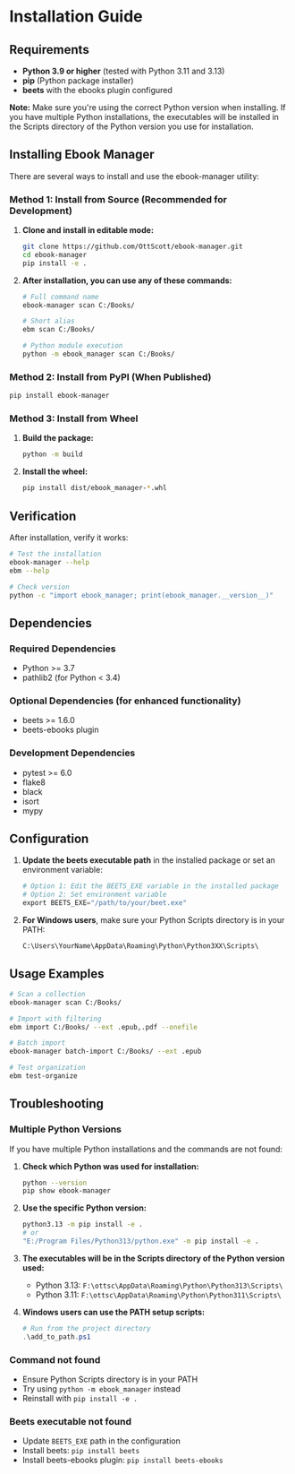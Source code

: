 # Installation Guide

## Requirements

- **Python 3.9 or higher** (tested with Python 3.11 and 3.13)
- **pip** (Python package installer)
- **beets** with the ebooks plugin configured

**Note:** Make sure you're using the correct Python version when installing. If you have multiple Python installations, the executables will be installed in the Scripts directory of the Python version you use for installation.

## Installing Ebook Manager

There are several ways to install and use the ebook-manager utility:

### Method 1: Install from Source (Recommended for Development)

1. **Clone and install in editable mode:**

   ```bash
   git clone https://github.com/OttScott/ebook-manager.git
   cd ebook-manager
   pip install -e .
   ```

2. **After installation, you can use any of these commands:**

   ```bash
   # Full command name
   ebook-manager scan C:/Books/
   
   # Short alias
   ebm scan C:/Books/
   
   # Python module execution
   python -m ebook_manager scan C:/Books/
   ```

### Method 2: Install from PyPI (When Published)

```bash
pip install ebook-manager
```

### Method 3: Install from Wheel

1. **Build the package:**

   ```bash
   python -m build
   ```

2. **Install the wheel:**

   ```bash
   pip install dist/ebook_manager-*.whl
   ```

## Verification

After installation, verify it works:

```bash
# Test the installation
ebook-manager --help
ebm --help

# Check version
python -c "import ebook_manager; print(ebook_manager.__version__)"
```

## Dependencies

### Required Dependencies

- Python >= 3.7
- pathlib2 (for Python < 3.4)

### Optional Dependencies (for enhanced functionality)

- beets >= 1.6.0
- beets-ebooks plugin

### Development Dependencies

- pytest >= 6.0
- flake8
- black
- isort
- mypy

## Configuration

1. **Update the beets executable path** in the installed package or set an environment variable:

   ```python
   # Option 1: Edit the BEETS_EXE variable in the installed package
   # Option 2: Set environment variable
   export BEETS_EXE="/path/to/your/beet.exe"
   ```

2. **For Windows users**, make sure your Python Scripts directory is in your PATH:

   ```
   C:\Users\YourName\AppData\Roaming\Python\Python3XX\Scripts\
   ```

## Usage Examples

```bash
# Scan a collection
ebook-manager scan C:/Books/

# Import with filtering
ebm import C:/Books/ --ext .epub,.pdf --onefile

# Batch import
ebook-manager batch-import C:/Books/ --ext .epub

# Test organization
ebm test-organize
```

## Troubleshooting

### Multiple Python Versions

If you have multiple Python installations and the commands are not found:

1. **Check which Python was used for installation:**

   ```bash
   python --version
   pip show ebook-manager
   ```

2. **Use the specific Python version:**

   ```bash
   python3.13 -m pip install -e .
   # or
   "E:/Program Files/Python313/python.exe" -m pip install -e .
   ```

3. **The executables will be in the Scripts directory of the Python version used:**
   - Python 3.13: `F:\ottsc\AppData\Roaming\Python\Python313\Scripts\`
   - Python 3.11: `F:\ottsc\AppData\Roaming\Python\Python311\Scripts\`

4. **Windows users can use the PATH setup scripts:**

   ```powershell
   # Run from the project directory
   .\add_to_path.ps1
   ```

### Command not found

- Ensure Python Scripts directory is in your PATH
- Try using `python -m ebook_manager` instead
- Reinstall with `pip install -e .`

### Beets executable not found

- Update `BEETS_EXE` path in the configuration
- Install beets: `pip install beets`
- Install beets-ebooks plugin: `pip install beets-ebooks`
